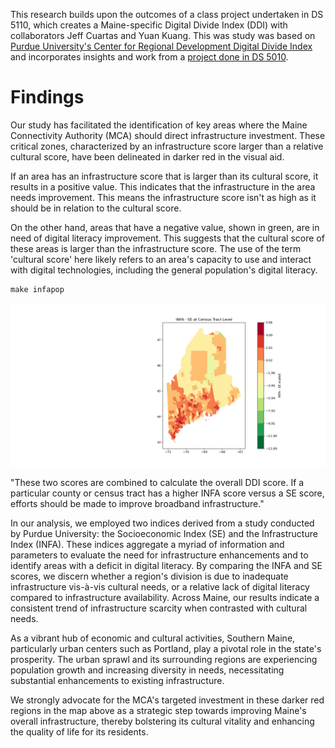 This research builds upon the outcomes of a class project undertaken in DS 5110, which creates a Maine-specific Digital Divide Index (DDI) with collaborators Jeff Cuartas and Yuan Kuang. This was study was based on [Purdue University's Center for Regional Development Digital Divide Index](https://storymaps.arcgis.com/stories/8ad45c48ba5c43d8ad36240ff0ea0dc7) and incorporates insights and work from a [project done in DS 5010](http:ds5010.github.io/broadband-3).




# Findings
Our study has facilitated the identification of key areas where the Maine Connectivity Authority (MCA) should direct infrastructure investment. These critical zones, characterized by an infrastructure score larger than a relative cultural score, have been delineated in darker red in the visual aid. 

If an area has an infrastructure score that is larger than its cultural score, it results in a positive value. This indicates that the infrastructure in the area needs improvement. This means the infrastructure score isn't as high as it should be in relation to the cultural score. 

On the other hand, areas that have a negative value, shown in green, are in need of digital literacy improvement. This suggests that the cultural score of these areas is larger than the infrastructure score. The use of the term 'cultural score' here likely refers to an area's capacity to use and interact with digital technologies, including the general population's digital literacy.

```
make infapop
```
![INFA - SE](figs/Infa-se.png)


"These two scores are combined to calculate the overall DDI score. If a particular county or census tract has a higher INFA score versus a SE score, efforts should be made to improve broadband infrastructure."


In our analysis, we employed two indices derived from a study conducted by Purdue University: the Socioeconomic Index (SE) and the Infrastructure Index (INFA). These indices aggregate a myriad of information and parameters to evaluate the need for infrastructure enhancements and to identify areas with a deficit in digital literacy. By comparing the INFA and SE scores, we discern whether a region's division is due to inadequate infrastructure vis-à-vis cultural needs, or a relative lack of digital literacy compared to infrastructure availability. Across Maine, our results indicate a consistent trend of infrastructure scarcity when contrasted with cultural needs.


As a vibrant hub of economic and cultural activities, Southern Maine, particularly urban centers such as Portland, play a pivotal role in the state's prosperity. The urban sprawl and its surrounding regions are experiencing population growth and increasing diversity in needs, necessitating substantial enhancements to existing infrastructure.


We strongly advocate for the MCA's targeted investment in these darker red regions in the map above as a strategic step towards improving Maine's overall infrastructure, thereby bolstering its cultural vitality and enhancing the quality of life for its residents.
